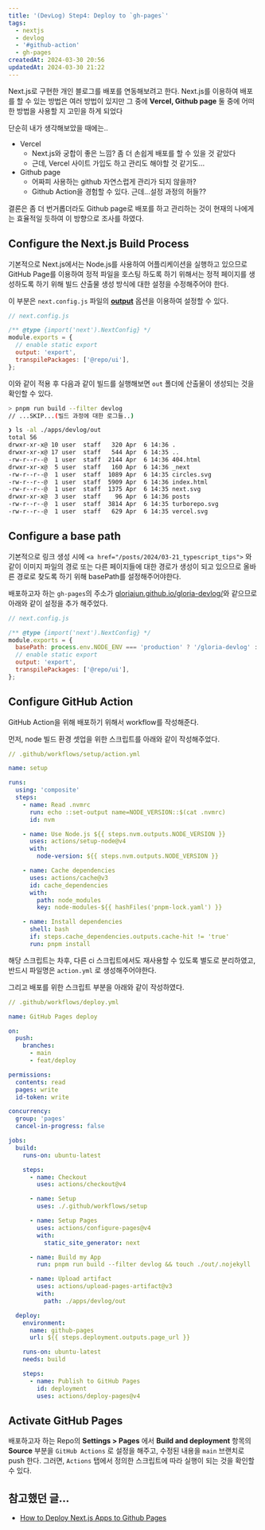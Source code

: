 ```yaml
---
title: '(DevLog) Step4: Deploy to `gh-pages`'
tags:
  - nextjs
  - devlog
  - '#github-action'
  - gh-pages
createdAt: 2024-03-30 20:56
updatedAt: 2024-03-30 21:22
---
```


Next.js로 구현한 개인 블로그를 배포를 연동해보려고 한다.
Next.js를 이용하여 배포를 할 수 있는 방법은 여러 방법이 있지만 그 중에 **Vercel, Github page** 둘 중에 어떠한 방법을 사용할 지 고민을 하게 되었다

단순히 내가 생각해보았을 때에는..

- Vercel
  - Next.js와 궁합이 좋은 느낌? 좀 더 손쉽게 배포를 할 수 있을 것 같았다
  - 근데, Vercel 사이트 가입도 하고 관리도 해야할 것 같기도...
- Github page
  - 어짜피 사용하는 github 자연스럽게 관리가 되지 않을까?
  - Github Action을 경험할 수 있다. 근데...설정 과정의 허들??

결론은 좀 더 번거롭더라도 Github page로 배포를 하고 관리하는 것이 현재의 나에게는 효율적일 듯하여 이 방향으로 조사를 하였다.

## Configure the Next.js Build Process

기본적으로 Next.js에서는 Node.js를 사용하여 어플리케이션을 실행하고 있으므로 GitHub Page를 이용하여 정적 파일을 호스팅 하도록 하기 위해서는 정적 페이지를 생성하도록 하기 위해 빌드 산출물 생성 방식에 대한 설정을 수정해주어야 한다.

이 부분은 `next.config.js` 파일의 **[output](https://nextjs.org/docs/pages/api-reference/next-config-js/output)** 옵션을 이용하여 설정할 수 있다.

```javascript
// next.config.js

/** @type {import('next').NextConfig} */
module.exports = {
  // enable static export
  output: 'export',
  transpilePackages: ['@repo/ui'],
};
```

이와 같이 적용 후 다음과 같이 빌드를 실행해보면 `out` 폴더에 산출물이 생성되는 것을 확인할 수 있다.

```bash
> pnpm run build --filter devlog
// ...SKIP...(빌드 과정에 대한 로그들..)

❯ ls -al ./apps/devlog/out                                                                                                                                           14:36:00
total 56
drwxr-xr-x@ 10 user  staff   320 Apr  6 14:36 .
drwxr-xr-x@ 17 user  staff   544 Apr  6 14:35 ..
-rw-r--r--@  1 user  staff  2144 Apr  6 14:36 404.html
drwxr-xr-x@  5 user  staff   160 Apr  6 14:36 _next
-rw-r--r--@  1 user  staff  1089 Apr  6 14:35 circles.svg
-rw-r--r--@  1 user  staff  5909 Apr  6 14:36 index.html
-rw-r--r--@  1 user  staff  1375 Apr  6 14:35 next.svg
drwxr-xr-x@  3 user  staff    96 Apr  6 14:36 posts
-rw-r--r--@  1 user  staff  3814 Apr  6 14:35 turborepo.svg
-rw-r--r--@  1 user  staff   629 Apr  6 14:35 vercel.svg
```

## Configure a base path

기본적으로 링크 생성 시에 `<a href="/posts/2024/03-21_typescript_tips">` 와 같이 이미지 파일의 경로 또는 다른 페이지들에 대한 경로가 생성이 되고 있으므로 올바른 경로로 찾도록 하기 위해 basePath를 설정해주어야한다.

배포하고자 하는 `gh-pages`의 주소가 [gloriajun.github.io/gloria-devlog/](https://gloriajun.github.io/gloria-tilog/ 'https://gloriajun.github.io/gloria-devlog/')와 같으므로 아래와 같이 설정을 추가 해주었다.

```javascript
// next.config.js

/** @type {import('next').NextConfig} */
module.exports = {
  basePath: process.env.NODE_ENV === 'production' ? '/gloria-devlog' : '',
  // enable static export
  output: 'export',
  transpilePackages: ['@repo/ui'],
};
```

## Configure GitHub Action

GitHub Action을 위해 배포하기 위해서 workflow를 작성해준다.

먼저, node 빌드 환경 셋업을 위한 스크립트를 아래와 같이 작성해주었다.

```yaml
// .github/workflows/setup/action.yml

name: setup

runs:
  using: 'composite'
  steps:
    - name: Read .nvmrc
      run: echo ::set-output name=NODE_VERSION::$(cat .nvmrc)
      id: nvm

    - name: Use Node.js ${{ steps.nvm.outputs.NODE_VERSION }}
      uses: actions/setup-node@v4
      with:
        node-version: ${{ steps.nvm.outputs.NODE_VERSION }}

    - name: Cache dependencies
      uses: actions/cache@v3
      id: cache_dependencies
      with:
        path: node_modules
        key: node-modules-${{ hashFiles('pnpm-lock.yaml') }}

    - name: Install dependencies
      shell: bash
      if: steps.cache_dependencies.outputs.cache-hit != 'true'
      run: pnpm install
```

해당 스크립트는 차후, 다른 ci 스크립트에서도 재사용할 수 있도록 별도로 분리하였고, 반드시 파일명은 `action.yml` 로 생성해주어야한다.

그리고 배포를 위한 스크립트 부분을 아래와 같이 작성하였다.

```yaml
// .github/workflows/deploy.yml

name: GitHub Pages deploy

on:
  push:
    branches:
      - main
      - feat/deploy

permissions:
  contents: read
  pages: write
  id-token: write

concurrency:
  group: 'pages'
  cancel-in-progress: false

jobs:
  build:
    runs-on: ubuntu-latest

    steps:
      - name: Checkout
        uses: actions/checkout@v4

      - name: Setup
        uses: ./.github/workflows/setup

      - name: Setup Pages
        uses: actions/configure-pages@v4
        with:
          static_site_generator: next

      - name: Build my App
        run: pnpm run build --filter devlog && touch ./out/.nojekyll

      - name: Upload artifact
        uses: actions/upload-pages-artifact@v3
        with:
          path: ./apps/devlog/out

  deploy:
    environment:
      name: github-pages
      url: ${{ steps.deployment.outputs.page_url }}

    runs-on: ubuntu-latest
    needs: build

    steps:
      - name: Publish to GitHub Pages
        id: deployment
        uses: actions/deploy-pages@v4
```

## Activate GitHub Pages

배포하고자 하는 Repo의 **Settings > Pages** 에서 **Build and deployment** 항목의 **Source** 부분을 `GitHub Actions` 로 설정을 해주고, 수정된 내용을 `main` 브랜치로 push 한다.
그러면, `Actions` 탭에서 정의한 스크립트에 따라 실행이 되는 것을 확인할 수 있다.

## 참고했던 글...

- [How to Deploy Next.js Apps to Github Pages](https://www.freecodecamp.org/news/how-to-deploy-next-js-app-to-github-pages/)

